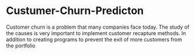 # Custumer-Churn-Predicton
Customer churn is a problem that many companies face today. The study of the causes is very important to implement customer recapture methods. In addition to creating programs to prevent the exit of more customers from the portfolio
